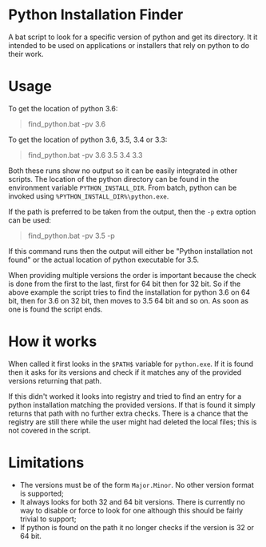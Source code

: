 # Python Installation Finder



A bat script to look for a specific version of python and get its directory. It it intended to be used on applications or installers that rely on python to do their work.

# Usage

To get the location of python 3.6:

> find_python.bat -pv 3.6



To get the location of python 3.6, 3.5, 3.4 or 3.3:

> find_python.bat -pv 3.6 3.5 3.4 3.3



Both these runs show no output so it can be easily integrated in other scripts. The location of the python directory can be found in the environment variable `PYTHON_INSTALL_DIR`. From batch, python can be invoked using `%PYTHON_INSTALL_DIR%\python.exe`.

If the path is preferred to be taken from the output, then the `-p` extra option can be used:

> find_python.bat -pv 3.5 -p

If this command runs then the output will either be "Python installation not found" or the actual location of python executable for 3.5.

When providing multiple versions the order is important because the check is done from the first to the last, first for 64 bit then for 32 bit. So if the above example the script tries to find the installation for python 3.6 on 64 bit, then for 3.6 on 32 bit, then moves to 3.5 64 bit and so on. As soon as one is found the script ends.


# How it works

When called it first looks in the `$PATH$` variable for `python.exe`. If it is found then it asks for its versions and check if it matches any of the provided versions returning that path.

If this didn't worked it looks into registry and tried to find an entry for a python installation matching the provided versions.  If that is found it simply returns that path with no further extra checks. There is a chance that the registry are still there while the user might had deleted the local files; this is not covered in the script.


# Limitations

- The versions must be of the form `Major.Minor`. No other version format is supported;
- It always looks for both 32 and 64 bit versions. There is currently no way to disable or force to look for one although this should be fairly trivial to support;
- If python is found on the path it no longer checks if the version is 32 or 64 bit. 
